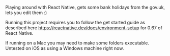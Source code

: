 Playing around with React Native, gets some bank holidays from the gov.uk, lets you edit them :)

Running this project requires you to follow the get started guide as described here https://reactnative.dev/docs/environment-setup for 0.67 of React Native.

If running on a Mac you may need to make some folders executable. Untested on iOS as using a Windows machine right now.
